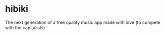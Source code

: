 # hibiki
The next generation of a free quality music app made with love (to compete with the capitalists)
